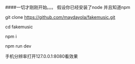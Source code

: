 ####一切才刚刚开始。。。
假设你已经安装了node 并且知道npm 


git clone https://github.com/maydayola/fakemusic.git

cd fakemusic

npm i

npm run dev

手机分辨率打开127.0.0.1:8080看效果
